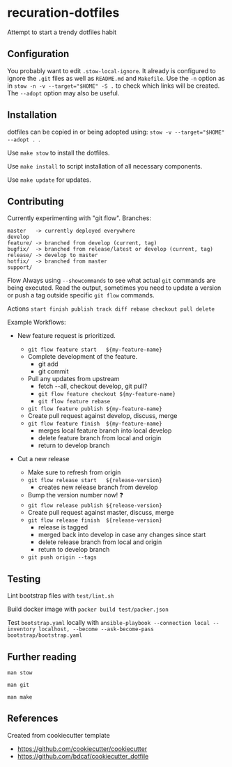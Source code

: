 recuration-dotfiles
=============================


Attempt to start a trendy dotfiles habit


Configuration
----------

You probably want to edit `.stow-local-ignore`.  It already is configured to ignore the `.git` files as well as `README.md` and `Makefile`.   Use the `-n` option as in `stow -n -v --target="$HOME" -S .` to check which links will be created.  The `--adopt` option may also be useful.



Installation
-------------

dotfiles can be copied in or being adopted using: `stow -v --target="$HOME" --adopt . `.

Use `make stow` to install the dotfiles.

Use `make install` to script installation of all necessary components.

Use `make update` for updates.

Contributing
------------

Currently experimenting with "git flow".  Branches:

```
master   -> currently deployed everywhere
develop
feature/ -> branched from develop (current, tag)
bugfix/  -> branched from release/latest or develop (current, tag)
release/ -> develop to master
hotfix/  -> branched from master
support/
```

Flow
    Always using `--showcommands` to see what actual `git` commands are being executed.
    Read the output, sometimes you need to update a version or push a tag outside
    specific `git flow` commands.

Actions
    ```
    start
    finish
    publish
    track
    diff
    rebase
    checkout
    pull
    delete
    ```

Example Workflows:

* New feature request is prioritized.
  * `git flow feature start   ${my-feature-name}`
  * Complete development of the feature.
    * git add
    * git commit
  * Pull any updates from upstream
    * fetch --all, checkout develop, git pull?
    * `git flow feature checkout ${my-feature-name}`
    * `git flow feature rebase`
  * `git flow feature publish ${my-feature-name}`
  * Create pull request against develop, discuss, merge
  * `git flow feature finish  ${my-feature-name}`
    * merges local feature branch into local develop
    * delete feature branch from local and origin
    * return to develop branch

* Cut a new release
  * Make sure to refresh from origin
  * `git flow release start   ${release-version}`
    * creates new release branch from develop
  * Bump the version number now! :question:
  * `git flow release publish ${release-version}`
  * Create pull request against master, discuss, merge
  * `git flow release finish  ${release-version}`
    * release is tagged
    * merged back into develop in case any changes since start
    * delete release branch from local and origin
    * return to develop branch
  * `git push origin --tags`

Testing
-------

Lint bootstrap files with `test/lint.sh`

Build docker image with `packer build test/packer.json`

Test `bootstrap.yaml` locally with `ansible-playbook --connection local --inventory localhost, --become --ask-become-pass bootstrap/bootstrap.yaml`

Further reading
---------------

`man stow`

`man git`

`man make`

References
---------------------------

Created from cookiecutter template

* https://github.com/cookiecutter/cookiecutter
* https://github.com/bdcaf/cookiecutter_dotfile
